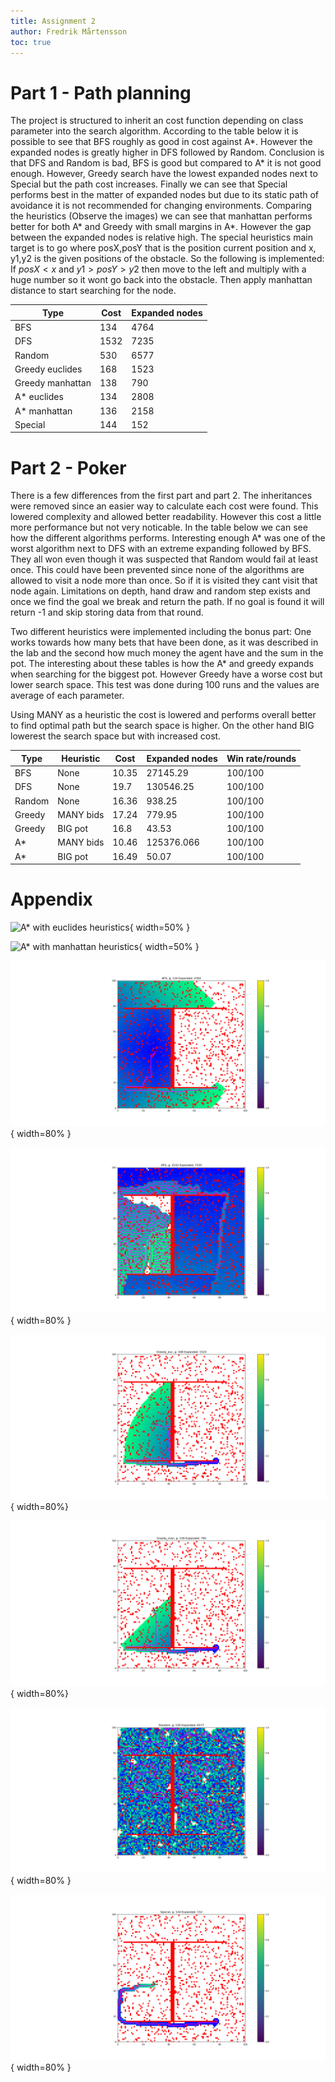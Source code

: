 ```yaml
---
title: Assignment 2
author: Fredrik Mårtensson
toc: true
---
```


# Part 1 - Path planning

The project is structured to inherit an cost function depending on class parameter into the search algorithm. According to the table below it is possible to see that BFS roughly as good in cost against A*. However the expanded nodes is greatly higher in DFS followed by Random. Conclusion is that DFS and Random is bad, BFS is good but compared to A* it is not good enough. However, Greedy search have the lowest expanded nodes next to Special but the path cost increases. Finally we can see that Special performs best in the matter of expanded nodes but due to its static path of avoidance it is not recommended for changing environments. Comparing the heuristics (Observe the images) we can see that manhattan performs better for both A* and Greedy with small margins in A*. However the gap between the expanded nodes is relative high. The special heuristics main target is to go where posX,posY that is the position current position and x, y1,y2 is the given positions of the obstacle. So the following is implemented:
If $posX < x$ and $y1 > posY > y2$ then move to the left and multiply with a huge number so it wont go back into the obstacle. Then apply manhattan distance to start searching for the node.

| Type             	| Cost	| Expanded nodes 	|
|------------------	|------	|-------	        |
| BFS              	| 134  	| 4764  	        |
| DFS              	| 1532 	| 7235  	        |
| Random           	| 530  	| 6577  	        |
| Greedy euclides  	| 168  	| 1523          	|
| Greedy manhattan 	| 138  	| 790   	        |
| A* euclides      	| 134  	| 2808  	        |
| A* manhattan     	| 136  	| 2158  	        |
| Special          	| 144  	| 152   	        |

# Part 2 - Poker
There is a few differences from the first part and part 2. The inheritances were removed since an easier way to calculate each cost were found. This lowered complexity and allowed better readability. However this cost a little more performance but not very noticable. In the table below we can see how the different algorithms performs. Interesting enough A* was one of the worst algorithm next to DFS with an extreme expanding followed by BFS. They all won even though it was suspected that Random would fail at least once. This could have been prevented since none of the algorithms are allowed to visit a node more than once. So if it is visited they cant visit that node again. Limitations on depth, hand draw and random step exists and once we find the goal we break and return the path. If no goal is found it will return -1 and skip storing data from that round.

Two different heuristics were implemented including the bonus part: One works towards how many bets that have been done, as it was described in the lab and the second how much money the agent have and the sum in the pot. The interesting about these tables is how the A* and greedy expands when searching for the biggest pot. However Greedy have a worse cost but lower search space. This test was done during 100 runs and the values are average of each parameter.

Using MANY as a heuristic the cost is lowered and performs overall better to find optimal path but the search space is higher. On the other hand BIG lowerest the search space but with increased cost. 


| Type             	| Heuristic | Cost 	| Expanded nodes    | Win rate/rounds  |
|------------------	|-----------|------	|--------------     |---------------   |
| BFS              	| None      | 10.35 | 27145.29	        | 100\/100         |
| DFS              	| None      | 19.7  | 130546.25         | 100\/100         |
| Random           	| None      | 16.36 | 938.25  	        | 100\/100         |
| Greedy  	        | MANY bids | 17.24 | 779.95   	        | 100\/100         |
| Greedy  	        | BIG pot   | 16.8  | 43.53   	        | 100\/100         |
| A*       	        | MANY bids | 10.46 | 125376.066	    | 100\/100         |
| A*       	        | BIG pot   | 16.49 | 50.07 	        | 100\/100         |


# Appendix
![A\* with euclides heuristics](AStar_euc.png){ width=50% }

![A\* with manhattan heuristics](AStar_man.png){ width=50% }

![BFS\label{BFS}](BFS.png){ width=80% }

![DFS\label{DFS}](DFS.png){ width=80% }

![Greedy with euclides heuristics\label{Greedy_euc}](Greedy_euc.png){ width=80%}

![Greedy with euclides heuristics\label{Greedy_man}](Greedy_man.png){ width=80%}

![Random with euclides heuristics\label{random}](Random.png){ width=80% }

![Special with euclides heuristics\label{special}](Special.png){ width=80% }
